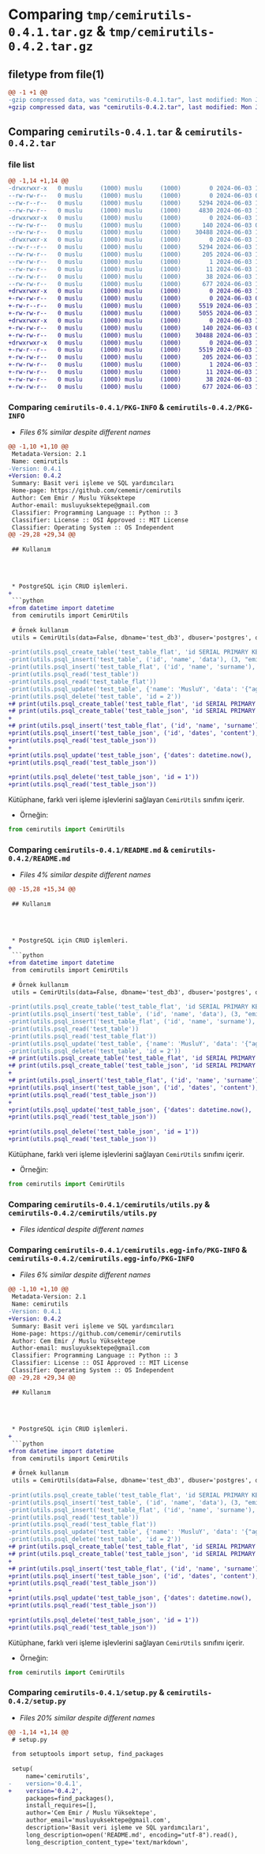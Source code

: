 # Comparing `tmp/cemirutils-0.4.1.tar.gz` & `tmp/cemirutils-0.4.2.tar.gz`

## filetype from file(1)

```diff
@@ -1 +1 @@
-gzip compressed data, was "cemirutils-0.4.1.tar", last modified: Mon Jun  3 10:39:12 2024, max compression
+gzip compressed data, was "cemirutils-0.4.2.tar", last modified: Mon Jun  3 10:55:44 2024, max compression
```

## Comparing `cemirutils-0.4.1.tar` & `cemirutils-0.4.2.tar`

### file list

```diff
@@ -1,14 +1,14 @@
-drwxrwxr-x   0 muslu     (1000) muslu     (1000)        0 2024-06-03 10:39:12.734598 cemirutils-0.4.1/
--rw-rw-r--   0 muslu     (1000) muslu     (1000)        0 2024-06-03 07:24:46.000000 cemirutils-0.4.1/LICENSE
--rw-r--r--   0 muslu     (1000) muslu     (1000)     5294 2024-06-03 10:39:12.734598 cemirutils-0.4.1/PKG-INFO
--rw-rw-r--   0 muslu     (1000) muslu     (1000)     4830 2024-06-03 10:36:07.000000 cemirutils-0.4.1/README.md
-drwxrwxr-x   0 muslu     (1000) muslu     (1000)        0 2024-06-03 10:39:12.734598 cemirutils-0.4.1/cemirutils/
--rw-rw-r--   0 muslu     (1000) muslu     (1000)      140 2024-06-03 07:24:46.000000 cemirutils-0.4.1/cemirutils/__init__.py
--rw-rw-r--   0 muslu     (1000) muslu     (1000)    30488 2024-06-03 10:33:45.000000 cemirutils-0.4.1/cemirutils/utils.py
-drwxrwxr-x   0 muslu     (1000) muslu     (1000)        0 2024-06-03 10:39:12.734598 cemirutils-0.4.1/cemirutils.egg-info/
--rw-r--r--   0 muslu     (1000) muslu     (1000)     5294 2024-06-03 10:39:12.000000 cemirutils-0.4.1/cemirutils.egg-info/PKG-INFO
--rw-rw-r--   0 muslu     (1000) muslu     (1000)      205 2024-06-03 10:39:12.000000 cemirutils-0.4.1/cemirutils.egg-info/SOURCES.txt
--rw-rw-r--   0 muslu     (1000) muslu     (1000)        1 2024-06-03 10:39:12.000000 cemirutils-0.4.1/cemirutils.egg-info/dependency_links.txt
--rw-rw-r--   0 muslu     (1000) muslu     (1000)       11 2024-06-03 10:39:12.000000 cemirutils-0.4.1/cemirutils.egg-info/top_level.txt
--rw-rw-r--   0 muslu     (1000) muslu     (1000)       38 2024-06-03 10:39:12.734598 cemirutils-0.4.1/setup.cfg
--rw-rw-r--   0 muslu     (1000) muslu     (1000)      677 2024-06-03 10:36:54.000000 cemirutils-0.4.1/setup.py
+drwxrwxr-x   0 muslu     (1000) muslu     (1000)        0 2024-06-03 10:55:44.230614 cemirutils-0.4.2/
+-rw-rw-r--   0 muslu     (1000) muslu     (1000)        0 2024-06-03 07:24:46.000000 cemirutils-0.4.2/LICENSE
+-rw-r--r--   0 muslu     (1000) muslu     (1000)     5519 2024-06-03 10:55:44.230614 cemirutils-0.4.2/PKG-INFO
+-rw-rw-r--   0 muslu     (1000) muslu     (1000)     5055 2024-06-03 10:53:24.000000 cemirutils-0.4.2/README.md
+drwxrwxr-x   0 muslu     (1000) muslu     (1000)        0 2024-06-03 10:55:44.230614 cemirutils-0.4.2/cemirutils/
+-rw-rw-r--   0 muslu     (1000) muslu     (1000)      140 2024-06-03 07:24:46.000000 cemirutils-0.4.2/cemirutils/__init__.py
+-rw-rw-r--   0 muslu     (1000) muslu     (1000)    30488 2024-06-03 10:33:45.000000 cemirutils-0.4.2/cemirutils/utils.py
+drwxrwxr-x   0 muslu     (1000) muslu     (1000)        0 2024-06-03 10:55:44.230614 cemirutils-0.4.2/cemirutils.egg-info/
+-rw-r--r--   0 muslu     (1000) muslu     (1000)     5519 2024-06-03 10:55:44.000000 cemirutils-0.4.2/cemirutils.egg-info/PKG-INFO
+-rw-rw-r--   0 muslu     (1000) muslu     (1000)      205 2024-06-03 10:55:44.000000 cemirutils-0.4.2/cemirutils.egg-info/SOURCES.txt
+-rw-rw-r--   0 muslu     (1000) muslu     (1000)        1 2024-06-03 10:55:44.000000 cemirutils-0.4.2/cemirutils.egg-info/dependency_links.txt
+-rw-rw-r--   0 muslu     (1000) muslu     (1000)       11 2024-06-03 10:55:44.000000 cemirutils-0.4.2/cemirutils.egg-info/top_level.txt
+-rw-rw-r--   0 muslu     (1000) muslu     (1000)       38 2024-06-03 10:55:44.230614 cemirutils-0.4.2/setup.cfg
+-rw-rw-r--   0 muslu     (1000) muslu     (1000)      677 2024-06-03 10:55:31.000000 cemirutils-0.4.2/setup.py
```

### Comparing `cemirutils-0.4.1/PKG-INFO` & `cemirutils-0.4.2/PKG-INFO`

 * *Files 6% similar despite different names*

```diff
@@ -1,10 +1,10 @@
 Metadata-Version: 2.1
 Name: cemirutils
-Version: 0.4.1
+Version: 0.4.2
 Summary: Basit veri işleme ve SQL yardımcıları
 Home-page: https://github.com/cememir/cemirutils
 Author: Cem Emir / Muslu Yüksektepe
 Author-email: musluyuksektepe@gmail.com
 Classifier: Programming Language :: Python :: 3
 Classifier: License :: OSI Approved :: MIT License
 Classifier: Operating System :: OS Independent
@@ -29,28 +29,34 @@
 
 ## Kullanım
 
 
 
 
 * PostgreSQL için CRUD işlemleri.
+
 ```python
+from datetime import datetime
 from cemirutils import CemirUtils
 
 # Örnek kullanım
 utils = CemirUtils(data=False, dbname='test_db3', dbuser='postgres', dbpassword='', dbport=5435, dbcreate_db_if_not_exists=True)
 
-print(utils.psql_create_table('test_table_flat', 'id SERIAL PRIMARY KEY, name VARCHAR(100), surname VARCHAR(100)'))
-print(utils.psql_insert('test_table', ('id', 'name', 'data'), (3, "emir", {"age": 40, "city": "İzmir"}), get_id=True))
-print(utils.psql_insert('test_table_flat', ('id', 'name', 'surname'), (3, 'Muslu', 'Yüksektepe'), get_id=True))
-print(utils.psql_read('test_table'))
-print(utils.psql_read('test_table_flat'))
-print(utils.psql_update('test_table', {'name': 'MusluY', 'data': '{"age": 40, "city": "Sivas"}'}, 'id = 2', get_id=True))
-print(utils.psql_delete('test_table', 'id = 2'))
+# print(utils.psql_create_table('test_table_flat', 'id SERIAL PRIMARY KEY, name VARCHAR(100), surname VARCHAR(100)'))
+# print(utils.psql_create_table('test_table_json', 'id SERIAL PRIMARY KEY, dates DATE, content JSONB'))
+
+# print(utils.psql_insert('test_table_flat', ('id', 'name', 'surname'), (3, 'Muslu', 'Yüksektepe'), get_id=True))
+print(utils.psql_insert('test_table_json', ('id', 'dates', 'content'), (2, datetime.now(), {"age": 40, "city": "İzmir"}), get_id=True))
+print(utils.psql_read('test_table_json'))
+
+print(utils.psql_update('test_table_json', {'dates': datetime.now(), 'content': '{"age": 40, "city": "Sivas"}'}, 'id = 1', get_id=True))
+print(utils.psql_read('test_table_json'))
 
+print(utils.psql_delete('test_table_json', 'id = 1'))
+print(utils.psql_read('test_table_json'))
 ```
 
 Kütüphane, farklı veri işleme işlevlerini sağlayan `CemirUtils` sınıfını içerir.
 * Örneğin:
 
 ```python
 from cemirutils import CemirUtils
```

### Comparing `cemirutils-0.4.1/README.md` & `cemirutils-0.4.2/README.md`

 * *Files 4% similar despite different names*

```diff
@@ -15,28 +15,34 @@
 
 ## Kullanım
 
 
 
 
 * PostgreSQL için CRUD işlemleri.
+
 ```python
+from datetime import datetime
 from cemirutils import CemirUtils
 
 # Örnek kullanım
 utils = CemirUtils(data=False, dbname='test_db3', dbuser='postgres', dbpassword='', dbport=5435, dbcreate_db_if_not_exists=True)
 
-print(utils.psql_create_table('test_table_flat', 'id SERIAL PRIMARY KEY, name VARCHAR(100), surname VARCHAR(100)'))
-print(utils.psql_insert('test_table', ('id', 'name', 'data'), (3, "emir", {"age": 40, "city": "İzmir"}), get_id=True))
-print(utils.psql_insert('test_table_flat', ('id', 'name', 'surname'), (3, 'Muslu', 'Yüksektepe'), get_id=True))
-print(utils.psql_read('test_table'))
-print(utils.psql_read('test_table_flat'))
-print(utils.psql_update('test_table', {'name': 'MusluY', 'data': '{"age": 40, "city": "Sivas"}'}, 'id = 2', get_id=True))
-print(utils.psql_delete('test_table', 'id = 2'))
+# print(utils.psql_create_table('test_table_flat', 'id SERIAL PRIMARY KEY, name VARCHAR(100), surname VARCHAR(100)'))
+# print(utils.psql_create_table('test_table_json', 'id SERIAL PRIMARY KEY, dates DATE, content JSONB'))
+
+# print(utils.psql_insert('test_table_flat', ('id', 'name', 'surname'), (3, 'Muslu', 'Yüksektepe'), get_id=True))
+print(utils.psql_insert('test_table_json', ('id', 'dates', 'content'), (2, datetime.now(), {"age": 40, "city": "İzmir"}), get_id=True))
+print(utils.psql_read('test_table_json'))
+
+print(utils.psql_update('test_table_json', {'dates': datetime.now(), 'content': '{"age": 40, "city": "Sivas"}'}, 'id = 1', get_id=True))
+print(utils.psql_read('test_table_json'))
 
+print(utils.psql_delete('test_table_json', 'id = 1'))
+print(utils.psql_read('test_table_json'))
 ```
 
 Kütüphane, farklı veri işleme işlevlerini sağlayan `CemirUtils` sınıfını içerir.
 * Örneğin:
 
 ```python
 from cemirutils import CemirUtils
```

### Comparing `cemirutils-0.4.1/cemirutils/utils.py` & `cemirutils-0.4.2/cemirutils/utils.py`

 * *Files identical despite different names*

### Comparing `cemirutils-0.4.1/cemirutils.egg-info/PKG-INFO` & `cemirutils-0.4.2/cemirutils.egg-info/PKG-INFO`

 * *Files 6% similar despite different names*

```diff
@@ -1,10 +1,10 @@
 Metadata-Version: 2.1
 Name: cemirutils
-Version: 0.4.1
+Version: 0.4.2
 Summary: Basit veri işleme ve SQL yardımcıları
 Home-page: https://github.com/cememir/cemirutils
 Author: Cem Emir / Muslu Yüksektepe
 Author-email: musluyuksektepe@gmail.com
 Classifier: Programming Language :: Python :: 3
 Classifier: License :: OSI Approved :: MIT License
 Classifier: Operating System :: OS Independent
@@ -29,28 +29,34 @@
 
 ## Kullanım
 
 
 
 
 * PostgreSQL için CRUD işlemleri.
+
 ```python
+from datetime import datetime
 from cemirutils import CemirUtils
 
 # Örnek kullanım
 utils = CemirUtils(data=False, dbname='test_db3', dbuser='postgres', dbpassword='', dbport=5435, dbcreate_db_if_not_exists=True)
 
-print(utils.psql_create_table('test_table_flat', 'id SERIAL PRIMARY KEY, name VARCHAR(100), surname VARCHAR(100)'))
-print(utils.psql_insert('test_table', ('id', 'name', 'data'), (3, "emir", {"age": 40, "city": "İzmir"}), get_id=True))
-print(utils.psql_insert('test_table_flat', ('id', 'name', 'surname'), (3, 'Muslu', 'Yüksektepe'), get_id=True))
-print(utils.psql_read('test_table'))
-print(utils.psql_read('test_table_flat'))
-print(utils.psql_update('test_table', {'name': 'MusluY', 'data': '{"age": 40, "city": "Sivas"}'}, 'id = 2', get_id=True))
-print(utils.psql_delete('test_table', 'id = 2'))
+# print(utils.psql_create_table('test_table_flat', 'id SERIAL PRIMARY KEY, name VARCHAR(100), surname VARCHAR(100)'))
+# print(utils.psql_create_table('test_table_json', 'id SERIAL PRIMARY KEY, dates DATE, content JSONB'))
+
+# print(utils.psql_insert('test_table_flat', ('id', 'name', 'surname'), (3, 'Muslu', 'Yüksektepe'), get_id=True))
+print(utils.psql_insert('test_table_json', ('id', 'dates', 'content'), (2, datetime.now(), {"age": 40, "city": "İzmir"}), get_id=True))
+print(utils.psql_read('test_table_json'))
+
+print(utils.psql_update('test_table_json', {'dates': datetime.now(), 'content': '{"age": 40, "city": "Sivas"}'}, 'id = 1', get_id=True))
+print(utils.psql_read('test_table_json'))
 
+print(utils.psql_delete('test_table_json', 'id = 1'))
+print(utils.psql_read('test_table_json'))
 ```
 
 Kütüphane, farklı veri işleme işlevlerini sağlayan `CemirUtils` sınıfını içerir.
 * Örneğin:
 
 ```python
 from cemirutils import CemirUtils
```

### Comparing `cemirutils-0.4.1/setup.py` & `cemirutils-0.4.2/setup.py`

 * *Files 20% similar despite different names*

```diff
@@ -1,14 +1,14 @@
 # setup.py
 
 from setuptools import setup, find_packages
 
 setup(
     name='cemirutils',
-    version='0.4.1',
+    version='0.4.2',
     packages=find_packages(),
     install_requires=[],
     author='Cem Emir / Muslu Yüksektepe',
     author_email='musluyuksektepe@gmail.com',
     description='Basit veri işleme ve SQL yardımcıları',
     long_description=open('README.md', encoding="utf-8").read(),
     long_description_content_type='text/markdown',
```

